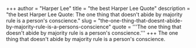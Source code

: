 +++
author = "Harper Lee"
title = "the best Harper Lee Quote"
description = "the best Harper Lee Quote: The one thing that doesn't abide by majority rule is a person's conscience."
slug = "the-one-thing-that-doesnt-abide-by-majority-rule-is-a-persons-conscience"
quote = '''The one thing that doesn't abide by majority rule is a person's conscience.'''
+++
The one thing that doesn't abide by majority rule is a person's conscience.
